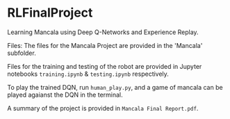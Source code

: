 # RLFinalProject
Learning Mancala using Deep Q-Networks and Experience Replay.

Files:
The files for the Mancala Project are provided in the 'Mancala' subfolder.<br/>

Files for the training and testing of the robot are provided in Jupyter notebooks ```training.ipynb``` & ```testing.ipynb``` respectively.<br/>

To play the trained DQN, run ```human_play.py```, and a game of mancala can be played agaianst the DQN in the terminal.<br/>

A summary of the project is provided in  ```Mancala Final Report.pdf```.<br/>

